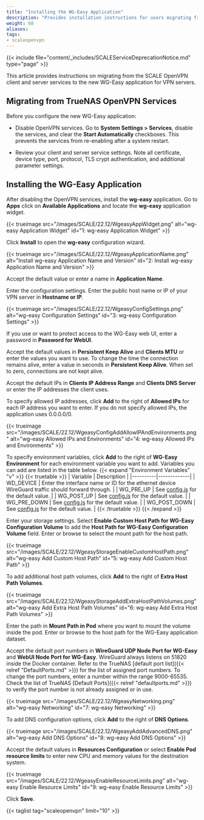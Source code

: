 ```yaml
---
title: "Installing the WG-Easy Application"
description: "Provides installation instructions for users migrating from the deprecated SCALE OpenVPN client and server services to the new WG-Easy application." 
weight: 68
aliases:
tags:
- scaleopenvpn
---
```



{{< include file="content/_includes/SCALEServiceDeprecationNotice.md" type="page" >}}

This article provides instructions on migrating from the SCALE OpenVPN client and server services to the new WG-Easy application for VPN servers. 

## Migrating from TrueNAS OpenVPN Services

Before you configure the new WG-Easy application:

* Disable OpenVPN services.
  Go to **System Settings > Services**, disable the services, and clear the **Start Automatically** checkboxes. 
  This prevents the services from re-enabling after a system restart.

* Review your client and server service settings. 
  Note all certificate, device type, port, protocol, TLS crypt authentication, and additional parameter settings. 

## Installing the WG-Easy Application 

After disabling the OpenVPN services, install the **wg-easy** application. 
Go to **Apps** click on **Available Applications** and locate the **wg-easy** application widget.

{{< trueimage src="/images/SCALE/22.12/WgeasyAppWidget.png" alt="wg-easy Application Widget" id="1: wg-easy Application Widget" >}}

Click **Install** to open the **wg-easy** configuration wizard.

{{< trueimage src="/images/SCALE/22.12/WgeasyApplicationName.png" alt="Install wg-easy Application Name and Version" id="2: Install wg-easy Application Name and Version" >}}

Accept the default value or enter a name in **Application Name**.

Enter the configuration settings. 
Enter the public host name or IP of your VPN server in **Hostname or IP**.

{{< trueimage src="/images/SCALE/22.12/WgeasyConfigSettings.png" alt="wg-easy Configuration Settings" id="3: wg-easy Configuration Settings" >}} 

If you use or want to protect access to the WG-Easy web UI, enter a password in **Password for WebUI**.

Accept the default values in **Persistent Keep Alive** and **Clients MTU** or enter the values you want to use. 
To change the time the connection remains alive, enter a value in seconds in **Persistent Keep Alive**. When set to zero, connections are not kept alive. 

Accept the default IPs in **Clients IP Address Range** and **Clients DNS Server** or enter the IP addresses the client uses.

To specify allowed IP addresses, click **Add** to the right of **Allowed IPs** for each IP address you want to enter. If you do not specify allowed IPs, the application uses 0.0.0.0/0.

{{< trueimage src="/images/SCALE/22.12/WgeasyConfigAddAllowIPAndEnvironments.png" alt="wg-easy Allowed IPs and Environments" id="4: wg-easy Allowed IPs and Environments" >}} 

To specify environment variables, click **Add** to the right of **WG-Easy Environment** for each environment variable you want to add. 
Variables you can add are listed in the table below.
{{< expand "Environment Variables" "v" >}}
{{< truetable >}}
| Variable | Description |
|----------|-------------|
| WD_DEVICE | Enter the interface name or ID for the ethernet device WireGuard traffic should forward through. |
| WG_PRE_UP | See [config.js](https://github.com/WeeJeWel/wg-easy/blob/master/src/config.js#L19) for the default value. |
| WG_POST_UP | See [config.js](https://github.com/WeeJeWel/wg-easy/blob/master/src/config.js#L19) for the default value. |
| WG_PRE_DOWN | See [config.js](https://github.com/WeeJeWel/wg-easy/blob/master/src/config.js#L19) for the default value. |
| WG_POST_DOWN | See [config.js](https://github.com/WeeJeWel/wg-easy/blob/master/src/config.js#L19) for the default value. |
{{< /truetable >}}
{{< /expand >}}

Enter your storage settings. 
Select **Enable Custom Host Path for WG-Easy Configuration Volume** to add the **Host Path for WG-Easy Configuration Volume** field. 
Enter or browse to select the mount path for the host path.

{{< trueimage src="/images/SCALE/22.12/WgeasyStorageEnableCustomHostPath.png" alt="wg-easy Add Custom Host Path" id="5: wg-easy Add Custom Host Path" >}} 

To add additional host path volumes, click **Add** to the right of **Extra Host Path Volumes**. 

{{< trueimage src="/images/SCALE/22.12/WgeasyStorageAddExtraHostPathVolumes.png" alt="wg-easy Add Extra Host Path Volumes" id="6: wg-easy Add Extra Host Path Volumes" >}} 

Enter the path in **Mount Path in Pod** where you want to mount the volume inside the pod. 
Enter or browse to the host path for the WG-Easy application dataset.

Accept the default port numbers in **WireGuard UDP Node Port for WG-Easy** and **WebUI Node Port for WG-Easy**. WireGuard always listens on 51820 inside the Docker container. Refer to the TrueNAS [default port list]({{< relref "DefaultPorts.md" >}}) for the list of assigned port numbers.
To change the port numbers, enter a number within the range 9000-65535. 
Check the list of TrueNAS [Default Ports]({{< relref "defaultports.md" >}}) to verify the port number is not already assigned or in use.

{{< trueimage src="/images/SCALE/22.12/WgeasyNetworking.png" alt="wg-easy Networking" id="7: wg-easy Networking" >}} 

To add DNS configuration options, click **Add** to the right of **DNS Options**.

{{< trueimage src="/images/SCALE/22.12/WgeasyAddAdvancedDNS.png" alt="wg-easy Add DNS Options" id="8: wg-easy Add DNS Options" >}} 

Accept the default values in **Resources Configuration** or select **Enable Pod resource limits** to enter new CPU and memory values for the destination system.

{{< trueimage src="/images/SCALE/22.12/WgeasyEnableResourceLimits.png" alt="wg-easy Enable Resource Limits" id="9: wg-easy Enable Resource Limits" >}}

Click **Save**.

{{< taglist tag="scaleopenvpn" limit="10" >}}

